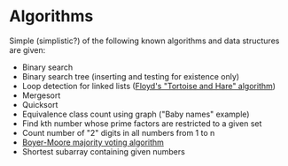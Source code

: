 # Algorithms

Simple (simplistic?) of the following known algorithms and data structures are
given:

- Binary search
- Binary search tree (inserting and testing for existence only)
- Loop detection for linked lists ([Floyd's "Tortoise and Hare"
  algorithm](https://en.wikipedia.org/wiki/Cycle_detection#Floyd's_Tortoise_and_Hare))
- Mergesort
- Quicksort
- Equivalence class count using graph ("Baby names" example)
- Find kth number whose prime factors are restricted to a given set
- Count number of "2" digits in all numbers from 1 to n
- [Boyer-Moore majority voting
  algorithm](https://en.wikipedia.org/wiki/Boyer%E2%80%93Moore_majority_vote_algorithm)
- Shortest subarray containing given numbers
